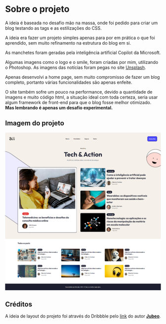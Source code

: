 # Sobre o projeto
A ideia é baseada no desafio mão na massa, onde foi pedido para criar um blog testando as tags e as estilizações do CSS.

A ideia era fazer um projeto simples apenas para por em prática o que foi aprendido, sem muito refinamento na estrutura do blog em si.

As manchetes foram geradas pela inteligência artificial Copilot da Microsoft.

Algumas imagens como o logo e o smile, foram criadas por mim, utilizando o Photoshop. As imagens das notícias foram pegas no site [Unsplash](https://unsplash.com/pt-br).

Apenas desenvolvi a home page, sem muito compromisso de fazer um blog completo, portanto várias funcionalidades são apenas enfeite.

O site também sofre um pouco na performance, devido a quantidade de imagens e muito código html, a situação ideal com toda certeza, seria usar algum framework de front-end para que o blog fosse melhor otimizado. <b>Mas lembrando é apenas um desafio experimental.</b>

## Imagem do projeto

<img src="./img/screenshoot/home-page.png">

## Créditos
A ideia de layout do projeto foi através do Dribbble pelo [link](https://dribbble.com/shots/18064353-Blog-home) do autor <b>[Jubeo](https://dribbble.com/jubeo)</b>.